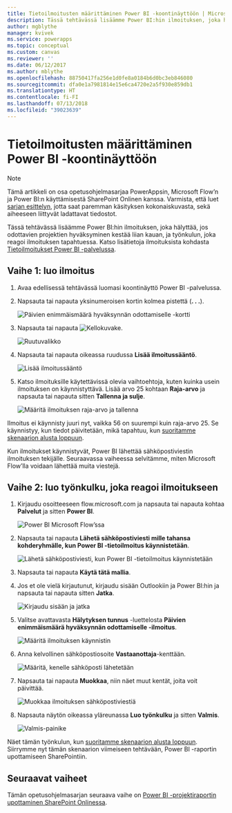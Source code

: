 ```yaml
---
title: Tietoilmoitusten määrittäminen Power BI -koontinäyttöön | Microsoft Docs
description: Tässä tehtävässä lisäämme Power BI:hin ilmoituksen, joka hälyttää, jos odottavien projektien hyväksyminen kestää liian kauan, ja työnkulun, joka reagoi ilmoituksen tapahtuessa.
author: mgblythe
manager: kvivek
ms.service: powerapps
ms.topic: conceptual
ms.custom: canvas
ms.reviewer: ''
ms.date: 06/12/2017
ms.author: mblythe
ms.openlocfilehash: 88750417fa256e1d0fe8a0184b6d0bc3eb846080
ms.sourcegitcommit: dfa0e1a7981814e15e6ca4720e2a5f930e859db1
ms.translationtype: HT
ms.contentlocale: fi-FI
ms.lasthandoff: 07/13/2018
ms.locfileid: "39023639"
---
```

# <a name="set-up-data-alerts-for-the-power-bi-dashboard"></a>Tietoilmoitusten määrittäminen Power BI -koontinäyttöön
> [!NOTE]
> Tämä artikkeli on osa opetusohjelmasarjaa PowerAppsin, Microsoft Flow’n ja Power BI:n käyttämisestä SharePoint Onlinen kanssa. Varmista, että luet [sarjan esittelyn](sharepoint-scenario-intro.md), jotta saat paremman käsityksen kokonaiskuvasta, sekä aiheeseen liittyvät ladattavat tiedostot.

Tässä tehtävässä lisäämme Power BI:hin ilmoituksen, joka hälyttää, jos odottavien projektien hyväksyminen kestää liian kauan, ja työnkulun, joka reagoi ilmoituksen tapahtuessa. Katso lisätietoja ilmoituksista kohdasta [Tietoilmoitukset Power BI -palvelussa](https://docs.microsoft.com/power-bi/service-set-data-alerts).

## <a name="step-1-create-an-alert"></a>Vaihe 1: luo ilmoitus
1. Avaa edellisessä tehtävässä luomasi koontinäyttö Power BI -palvelussa.
2. Napsauta tai napauta yksinumeroisen kortin kolmea pistettä (**. . .**).
   
    ![Päivien enimmäismäärä hyväksynnän odottamiselle -kortti](./media/sharepoint-scenario-alerts-flow/07-01-01-tile-ellipsis.png)
3. Napsauta tai napauta ![Kellokuvake](./media/sharepoint-scenario-alerts-flow/icon-bell.png).
   
    ![Ruutuvalikko](./media/sharepoint-scenario-alerts-flow/07-01-02-tile-bell.png)
4. Napsauta tai napauta oikeassa ruudussa **Lisää ilmoitussääntö**.
   
    ![Lisää ilmoitussääntö](./media/sharepoint-scenario-alerts-flow/07-01-03-add-alert.png)
5. Katso ilmoituksille käytettävissä olevia vaihtoehtoja, kuten kuinka usein ilmoituksen on käynnistyttävä. Lisää arvo 25 kohtaan **Raja-arvo** ja napsauta tai napauta sitten **Tallenna ja sulje**.
   
    ![Määritä ilmoituksen raja-arvo ja tallenna](./media/sharepoint-scenario-alerts-flow/07-01-04-save-alert.png)

Ilmoitus ei käynnisty juuri nyt, vaikka 56 on suurempi kuin raja-arvo 25. Se käynnistyy, kun tiedot päivitetään, mikä tapahtuu, kun [suoritamme skenaarion alusta loppuun](sharepoint-scenario-summary.md).

Kun ilmoitukset käynnistyvät, Power BI lähettää sähköpostiviestin ilmoituksen tekijälle. Seuraavassa vaiheessa selvitämme, miten Microsoft Flow’lla voidaan lähettää muita viestejä.

## <a name="step-2-create-a-flow-that-responds-to-the-alert"></a>Vaihe 2: luo työnkulku, joka reagoi ilmoitukseen
1. Kirjaudu osoitteeseen flow.microsoft.com ja napsauta tai napauta kohtaa **Palvelut** ja sitten **Power BI**.
   
    ![Power BI Microsoft Flow’ssa](./media/sharepoint-scenario-alerts-flow/07-01-05-power-bi.png)
2. Napsauta tai napauta **Lähetä sähköpostiviesti mille tahansa kohderyhmälle, kun Power BI -tietoilmoitus käynnistetään**.
   
    ![Lähetä sähköpostiviesti, kun Power BI -tietoilmoitus käynnistetään](./media/sharepoint-scenario-alerts-flow/07-01-06-alert-flow.png)
3. Napsauta tai napauta **Käytä tätä mallia**.
4. Jos et ole vielä kirjautunut, kirjaudu sisään Outlookiin ja Power BI:hin ja napsauta tai napauta sitten **Jatka**.
   
    ![Kirjaudu sisään ja jatka](./media/sharepoint-scenario-alerts-flow/07-01-08-continue.png)
5. Valitse avattavasta **Hälytyksen tunnus** -luettelosta **Päivien enimmäismäärä hyväksynnän odottamiselle -ilmoitus**.
   
    ![Määritä ilmoituksen käynnistin](./media/sharepoint-scenario-alerts-flow/07-01-09-choose-alert.png)
6. Anna kelvollinen sähköpostiosoite **Vastaanottaja**-kenttään.
   
    ![Määritä, kenelle sähköposti lähetetään](./media/sharepoint-scenario-alerts-flow/07-01-10-choose-email.png)
7. Napsauta tai napauta **Muokkaa**, niin näet muut kentät, joita voit päivittää.
   
    ![Muokkaa ilmoituksen sähköpostiviestiä](./media/sharepoint-scenario-alerts-flow/07-01-11-email-full.png)
8. Napsauta näytön oikeassa yläreunassa **Luo työnkulku** ja sitten **Valmis**.
   
    ![Valmis-painike](./media/sharepoint-scenario-alerts-flow/07-01-12-done.png)

Näet tämän työnkulun, kun [suoritamme skenaarion alusta loppuun](sharepoint-scenario-summary.md). Siirrymme nyt tämän skenaarion viimeiseen tehtävään, Power BI -raportin upottamiseen SharePointiin.

## <a name="next-steps"></a>Seuraavat vaiheet
Tämän opetusohjelmasarjan seuraava vaihe on [Power BI -projektiraportin upottaminen SharePoint Onlinessa](sharepoint-scenario-embed-report.md).


